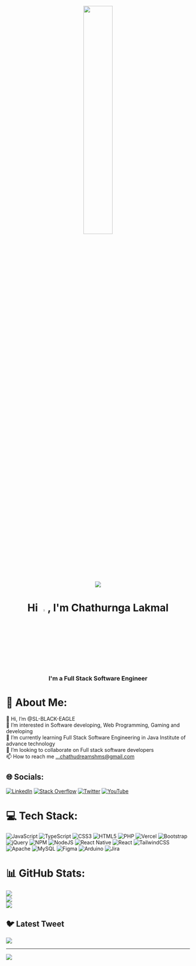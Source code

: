 <p align="center">
  <img width="40%" height="auto" src="https://github.com/Adam-pw/Adam-pw/blob/main/animation_500_kxa883sd.gif">
</p>
<p align="center">
  <img src="https://readme-typing-svg.herokuapp.com?center=true&vCenter=true&lines=Hi%2C+I'm+Chathuranga+Lakmal+;Software+Engineer+Student;And+Full+Stack+Developer">
</p>
<h1 align="center">Hi <img src="https://raw.githubusercontent.com/MartinHeinz/MartinHeinz/master/wave.gif" width="4%">, I'm Chathurnga Lakmal</h1>
<h3 align="center">I'm a  Full Stack Software Engineer</h3>




# 💫 About Me:
👋 Hi, I’m @SL-BLACK-EAGLE<br>👀 I’m interested in Software developing, Web Programming, Gaming and developing<br>🌱 I’m currently learning Full Stack Software Engineering in Java Institute of advance technology<br>💞️ I’m looking to collaborate on Full stack software developers<br>📫 How to reach me ...chathudreamshms@gmail.com


## 🌐 Socials:
[![LinkedIn](https://img.shields.io/badge/LinkedIn-%230077B5.svg?logo=linkedin&logoColor=white)](https://linkedin.com/in/https://www.linkedin.com/in/chathuranga-lakmal-a69616206/) [![Stack Overflow](https://img.shields.io/badge/-Stackoverflow-FE7A16?logo=stack-overflow&logoColor=white)](https://stackoverflow.com/users/21402623) [![Twitter](https://img.shields.io/badge/Twitter-%231DA1F2.svg?logo=Twitter&logoColor=white)](https://twitter.com/https://twitter.com/slblackeagle) [![YouTube](https://img.shields.io/badge/YouTube-%23FF0000.svg?logo=YouTube&logoColor=white)](https://youtube.com/@https://www.youtube.com/@kdstudiogames3602) 

# 💻 Tech Stack:
![JavaScript](https://img.shields.io/badge/javascript-%23323330.svg?style=for-the-badge&logo=javascript&logoColor=%23F7DF1E) ![TypeScript](https://img.shields.io/badge/typescript-%23007ACC.svg?style=for-the-badge&logo=typescript&logoColor=white) ![CSS3](https://img.shields.io/badge/css3-%231572B6.svg?style=for-the-badge&logo=css3&logoColor=white) ![HTML5](https://img.shields.io/badge/html5-%23E34F26.svg?style=for-the-badge&logo=html5&logoColor=white) ![PHP](https://img.shields.io/badge/php-%23777BB4.svg?style=for-the-badge&logo=php&logoColor=white) ![Vercel](https://img.shields.io/badge/vercel-%23000000.svg?style=for-the-badge&logo=vercel&logoColor=white) ![Bootstrap](https://img.shields.io/badge/bootstrap-%23563D7C.svg?style=for-the-badge&logo=bootstrap&logoColor=white) ![jQuery](https://img.shields.io/badge/jquery-%230769AD.svg?style=for-the-badge&logo=jquery&logoColor=white) ![NPM](https://img.shields.io/badge/NPM-%23000000.svg?style=for-the-badge&logo=npm&logoColor=white) ![NodeJS](https://img.shields.io/badge/node.js-6DA55F?style=for-the-badge&logo=node.js&logoColor=white) ![React Native](https://img.shields.io/badge/react_native-%2320232a.svg?style=for-the-badge&logo=react&logoColor=%2361DAFB) ![React](https://img.shields.io/badge/react-%2320232a.svg?style=for-the-badge&logo=react&logoColor=%2361DAFB) ![TailwindCSS](https://img.shields.io/badge/tailwindcss-%2338B2AC.svg?style=for-the-badge&logo=tailwind-css&logoColor=white) ![Apache](https://img.shields.io/badge/apache-%23D42029.svg?style=for-the-badge&logo=apache&logoColor=white) ![MySQL](https://img.shields.io/badge/mysql-%2300f.svg?style=for-the-badge&logo=mysql&logoColor=white) 	![Figma](https://img.shields.io/badge/figma-%23F24E1E.svg?style=for-the-badge&logo=figma&logoColor=white) ![Arduino](https://img.shields.io/badge/-Arduino-00979D?style=for-the-badge&logo=Arduino&logoColor=white) ![Jira](https://img.shields.io/badge/jira-%230A0FFF.svg?style=for-the-badge&logo=jira&logoColor=white)
# 📊 GitHub Stats:
![](https://github-readme-stats.vercel.app/api?username=SL-BLACK-EAGLE&theme=blueberry&hide_border=false&include_all_commits=true&count_private=true)<br/>
![](https://github-readme-streak-stats.herokuapp.com/?user=SL-BLACK-EAGLE&theme=blueberry&hide_border=false)<br/>
![](https://github-readme-stats.vercel.app/api/top-langs/?username=SL-BLACK-EAGLE&theme=blueberry&hide_border=false&include_all_commits=true&count_private=true&layout=compact)

## 🐦 Latest Tweet
[![](https://gtce.itsvg.in/api?username=https://twitter.com/slblackeagle)](https://github.com/VishwaGauravIn/github-twitter-card-embed)

---
[![](https://visitcount.itsvg.in/api?id=SL-BLACK-EAGLE&icon=5&color=9)](https://visitcount.itsvg.in)

<!-- Proudly created with GPRM ( https://gprm.itsvg.in ) -->
